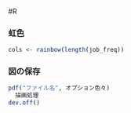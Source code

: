#R

### 虹色
```r
cols <- rainbow(length(job_freq))
```

### 図の保存
```r
pdf("ファイル名", オプション色々)
  描画処理
dev.off()
```
